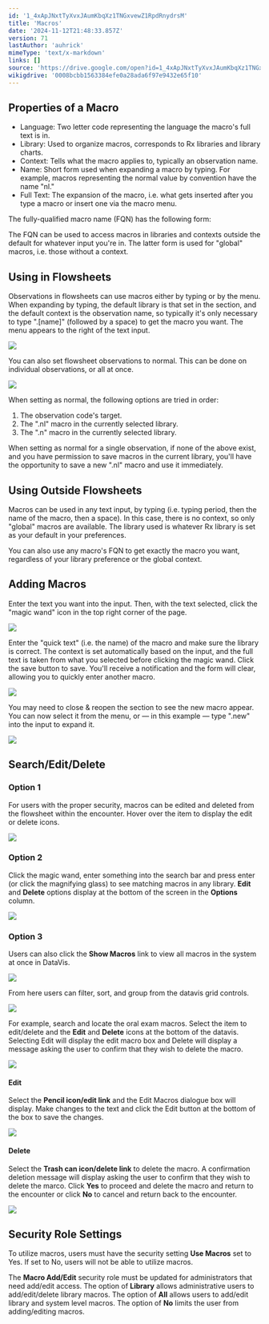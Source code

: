 ```yaml
---
id: '1_4xApJNxtTyXvxJAumKbqXz1TNGxvewZ1RpdRnydrsM'
title: 'Macros'
date: '2024-11-12T21:48:33.857Z'
version: 71
lastAuthor: 'auhrick'
mimeType: 'text/x-markdown'
links: []
source: 'https://drive.google.com/open?id=1_4xApJNxtTyXvxJAumKbqXz1TNGxvewZ1RpdRnydrsM'
wikigdrive: '0008bcbb1563384efe0a28ada6f97e9432e65f10'
---
```

## Properties of a Macro

* Language: Two letter code representing the language the macro's full text is in.
* Library: Used to organize macros, corresponds to Rx libraries and library charts.
* Context: Tells what the macro applies to, typically an observation name.
* Name: Short form used when expanding a macro by typing. For example, macros representing the normal value by convention have the name "nl."
* Full Text: The expansion of the macro, i.e. what gets inserted after you type a macro or insert one via the macro menu.

The fully-qualified macro name (FQN) has the following form:

[library]:.[context].[name]

[library]:.[name]

The FQN can be used to access macros in libraries and contexts outside the default for whatever input you're in. The latter form is used for "global" macros, i.e. those without a context.

## Using in Flowsheets

Observations in flowsheets can use macros either by typing or by the menu. When expanding by typing, the default library is that set in the section, and the default context is the observation name, so typically it's only necessary to type ".[name]" (followed by a space) to get the macro you want. The menu appears to the right of the text input.

![](../macros.assets/ef64e71d6f6800a0b063be30279d7fe7.png)

You can also set flowsheet observations to normal. This can be done on individual observations, or all at once.

![](../macros.assets/234871be3821c3619283fa5f1d8cc5b1.png)

When setting as normal, the following options are tried in order:

1. The observation code's target.
2. The ".nl" macro in the currently selected library.
3. The ".n" macro in the currently selected library.

When setting as normal for a single observation, if none of the above exist, and you have permission to save macros in the current library, you'll have the opportunity to save a new ".nl" macro and use it immediately.

## Using Outside Flowsheets

Macros can be used in any text input, by typing (i.e. typing period, then the name of the macro, then a space). In this case, there is no context, so only "global" macros are available. The library used is whatever Rx library is set as your default in your preferences.

You can also use any macro's FQN to get exactly the macro you want, regardless of your library preference or the global context.

## Adding Macros

Enter the text you want into the input. Then, with the text selected, click the "magic wand" icon in the top right corner of the page.

![](../macros.assets/d14933a5884cbf5ddd6f4da95eafd4e4.png)

Enter the "quick text" (i.e. the name) of the macro and make sure the library is correct. The context is set automatically based on the input, and the full text is taken from what you selected before clicking the magic wand. Click the save button to save. You'll receive a notification and the form will clear, allowing you to quickly enter another macro.

![](../macros.assets/166158e7c20e408be27905f71ce801c7.png)

You may need to close & reopen the section to see the new macro appear. You can now select it from the menu, or — in this example — type ".new" into the input to expand it.

![](../macros.assets/25682ee09dc0db820c3fc66aad6e6707.png)

## Search/Edit/Delete

### Option 1

For users with the proper security, macros can be edited and deleted from the flowsheet within the encounter. Hover over the item to display the edit or delete icons.

![](../macros.assets/2d10e3d254066e0a12fc18f697e5a4b5.png)

### Option 2

Click the magic wand, enter something into the search bar and press enter (or click the magnifying glass) to see matching macros in any library. **Edit** and **Delete** options display at the bottom of the screen in the **Options** column.

![](../macros.assets/eee8bc81954f7391d61f82954ba79c59.png)

### Option 3

Users can also click the **Show Macros** link to view all macros in the system at once in DataVis.

![](../macros.assets/4ddb24cbd618ec3b3118c97579cba050.png)

From here users can filter, sort, and group from the datavis grid controls.

![](../macros.assets/31a812296577d3dad991002e3c6dea22.png)

For example, search and locate the oral exam macros. Select the item to edit/delete and the **Edit** and **Delete** icons at the bottom of the datavis. Selecting Edit will display the edit macro box and Delete will display a message asking the user to confirm that they wish to delete the macro.

![](../macros.assets/cbfd78e6714f5380842c3d435169ed21.png)

#### Edit

Select the **Pencil icon/edit link** and the Edit Macros dialogue box will display. Make changes to the text and click the Edit button at the bottom of the box to save the changes.

![](../macros.assets/8c90faaa59eff31ee983046ded230a95.png)

#### Delete

Select the **Trash can icon/delete link** to delete the macro. A confirmation deletion message will display asking the user to confirm that they wish to delete the marco. Click **Yes** to proceed and delete the macro and return to the encounter or click **No** to cancel and return back to the encounter.

![](../macros.assets/8d165b9c546f382fedd5ec1742822f04.png)

## Security Role Settings

To utilize macros, users must have the security setting **Use Macros** set to Yes. If set to No, users will not be able to utilize macros.

The **Macro Add/Edit** security role must be updated for administrators that need add/edit access. The option of **Library** allows administrative users to add/edit/delete library macros. The option of **All** allows users to add/edit library and system level macros. The option of **No** limits the user from adding/editing macros.
